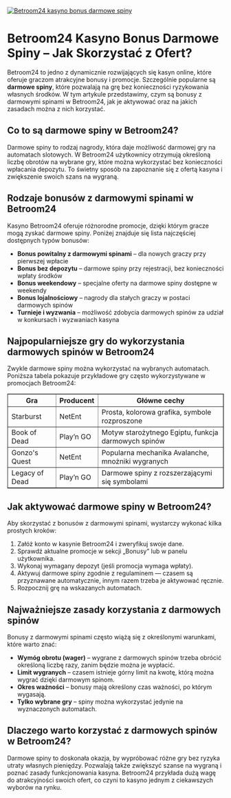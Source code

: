 [![Betroom24 kasyno bonus darmowe spiny](https://123-caf.pages.dev/gitsignup.png)](https://vrmoo.ru/Bt82HjjY)

<h1>Betroom24 Kasyno Bonus Darmowe Spiny – Jak Skorzystać z Ofert?</h1> <p>Betroom24 to jedno z dynamicznie rozwijających się kasyn online, które oferuje graczom atrakcyjne bonusy i promocje. Szczególnie popularne są <strong>darmowe spiny</strong>, które pozwalają na grę bez konieczności ryzykowania własnych środków. W tym artykule przedstawimy, czym są bonusy z darmowymi spinami w Betroom24, jak je aktywować oraz na jakich zasadach można z nich korzystać.</p> <h2>Co to są darmowe spiny w Betroom24?</h2> <p>Darmowe spiny to rodzaj nagrody, która daje możliwość darmowej gry na automatach slotowych. W Betroom24 użytkownicy otrzymują określoną liczbę obrotów na wybrane gry, które można wykorzystać bez konieczności wpłacania depozytu. To świetny sposób na zapoznanie się z ofertą kasyna i zwiększenie swoich szans na wygraną.</p> <h2>Rodzaje bonusów z darmowymi spinami w Betroom24</h2> <p>Kasyno Betroom24 oferuje różnorodne promocje, dzięki którym gracze mogą zyskać darmowe spiny. Poniżej znajduje się lista najczęściej dostępnych typów bonusów:</p> <ul>   <li><strong>Bonus powitalny z darmowymi spinami</strong> – dla nowych graczy przy pierwszej wpłacie</li>   <li><strong>Bonus bez depozytu</strong> – darmowe spiny przy rejestracji, bez konieczności wpłaty środków</li>   <li><strong>Bonus weekendowy</strong> – specjalne oferty na darmowe spiny dostępne w weekendy</li>   <li><strong>Bonus lojalnościowy</strong> – nagrody dla stałych graczy w postaci darmowych spinów</li>   <li><strong>Turnieje i wyzwania</strong> – możliwość zdobycia darmowych spinów za udział w konkursach i wyzwaniach kasyna</li> </ul> <h2>Najpopularniejsze gry do wykorzystania darmowych spinów w Betroom24</h2> <p>Zwykle darmowe spiny można wykorzystać na wybranych automatach. Poniższa tabela pokazuje przykładowe gry często wykorzystywane w promocjach Betroom24:</p> <table border="1" cellpadding="5" cellspacing="0">   <thead>     <tr>       <th>Gra</th>       <th>Producent</th>       <th>Główne cechy</th>     </tr>   </thead>   <tbody>     <tr>       <td>Starburst</td>       <td>NetEnt</td>       <td>Prosta, kolorowa grafika, symbole rozproszone</td>     </tr>     <tr>       <td>Book of Dead</td>       <td>Play’n GO</td>       <td>Motyw starożytnego Egiptu, funkcja darmowych spinów</td>     </tr>     <tr>       <td>Gonzo's Quest</td>       <td>NetEnt</td>       <td>Popularna mechanika Avalanche, mnożniki wygranych</td>     </tr>     <tr>       <td>Legacy of Dead</td>       <td>Play’n GO</td>       <td>Darmowe spiny z rozszerzającymi się symbolami</td>     </tr>   </tbody> </table> <h2>Jak aktywować darmowe spiny w Betroom24?</h2> <p>Aby skorzystać z bonusów z darmowymi spinami, wystarczy wykonać kilka prostych kroków:</p> <ol>   <li>Załóż konto w kasynie Betroom24 i zweryfikuj swoje dane.</li>   <li>Sprawdź aktualne promocje w sekcji „Bonusy” lub w panelu użytkownika.</li>   <li>Wykonaj wymagany depozyt (jeśli promocja wymaga wpłaty).</li>   <li>Aktywuj darmowe spiny zgodnie z regulaminem — czasem są przyznawane automatycznie, innym razem trzeba je aktywować ręcznie.</li>   <li>Rozpocznij grę na wskazanych automatach.</li> </ol> <h2>Najważniejsze zasady korzystania z darmowych spinów</h2> <p>Bonusy z darmowymi spinami często wiążą się z określonymi warunkami, które warto znać:</p> <ul>   <li><strong>Wymóg obrotu (wager)</strong> – wygrane z darmowych spinów trzeba obrócić określoną liczbę razy, zanim będzie można je wypłacić.</li>   <li><strong>Limit wygranych</strong> – czasem istnieje górny limit na kwotę, którą można wygrać dzięki darmowym spinom.</li>   <li><strong>Okres ważności</strong> – bonusy mają określony czas ważności, po którym wygasają.</li>   <li><strong>Tylko wybrane gry</strong> – spiny można wykorzystać jedynie na wyznaczonych automatach.</li> </ul> <h2>Dlaczego warto korzystać z darmowych spinów w Betroom24?</h2> <p>Darmowe spiny to doskonała okazja, by wypróbować różne gry bez ryzyka utraty własnych pieniędzy. Pozwalają także zwiększyć szanse na wygraną i poznać zasady funkcjonowania kasyna. Betroom24 przykłada dużą wagę do atrakcyjności swoich ofert, co czyni to kasyno jednym z ciekawszych wyborów na rynku.</p>